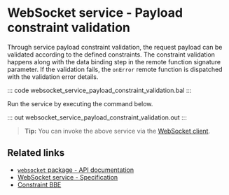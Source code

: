 # WebSocket service - Payload constraint validation

Through service payload constraint validation, the request payload can be validated according to the defined constraints. The constraint validation happens along with the data binding step in the remote function signature parameter. If the validation fails, the `onError` remote function is dispatched with the validation error details.

::: code websocket_service_payload_constraint_validation.bal :::

Run the service by executing the command below.

::: out websocket_service_payload_constraint_validation.out :::

>**Tip:** You can invoke the above service via the [WebSocket client](/learn/by-example/websocket-client/).

## Related links
- [`websocket` package - API documentation](https://lib.ballerina.io/ballerina/websocket/latest)
- [WebSocket service - Specification](/spec/websocket/#3-service-types)
- [Constraint BBE](/learn/by-example/constraint-validations/)
